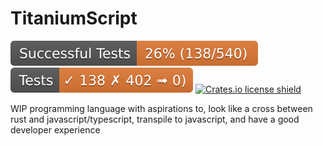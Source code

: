 # TitaniumScript

![Successful Tests](https://raw.githubusercontent.com/Th3Whit3Wolf/TitaniumScript/badges/successful_test_badge.svg)
![Tests](https://raw.githubusercontent.com/Th3Whit3Wolf/TitaniumScript/badges/test_badge.svg)
[![Crates.io license shield](https://img.shields.io/crates/l/logos.svg)](https://crates.io/crates/logos)

WIP programming language with aspirations to, look like a cross between rust and javascript/typescript, transpile to javascript, and have a good developer experience
